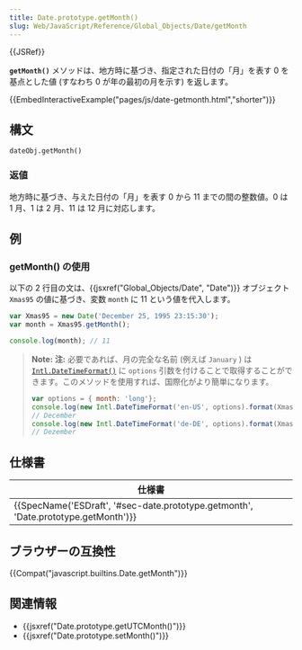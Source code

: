 ```yaml
---
title: Date.prototype.getMonth()
slug: Web/JavaScript/Reference/Global_Objects/Date/getMonth
---
```

{{JSRef}}

**`getMonth()`** メソッドは、地方時に基づき、指定された日付の「月」を表す 0 を基点とした値 (すなわち 0 が年の最初の月を示す) を返します。

{{EmbedInteractiveExample("pages/js/date-getmonth.html","shorter")}}

## 構文

```
dateObj.getMonth()
```

### 返値

地方時に基づき、与えた日付の「月」を表す 0 から 11 までの間の整数値。0 は 1 月、1 は 2 月、11 は 12 月に対応します。

## 例

### getMonth() の使用

以下の 2 行目の文は、{{jsxref("Global_Objects/Date", "Date")}} オブジェクト `Xmas95` の値に基づき、変数 `month` に 11 という値を代入します。

```js
var Xmas95 = new Date('December 25, 1995 23:15:30');
var month = Xmas95.getMonth();

console.log(month); // 11
```

> **Note:** **注:** 必要であれば、月の完全な名前 (例えば `January` ) は [`Intl.DateTimeFormat()`](/ja/docs/Web/JavaScript/Reference/Global_Objects/DateTimeFormat#Using_options) に `options` 引数を付けることで取得することができます。このメソッドを使用すれば、国際化がより簡単になります。
>
> ```js
> var options = { month: 'long'};
> console.log(new Intl.DateTimeFormat('en-US', options).format(Xmas95));
> // December
> console.log(new Intl.DateTimeFormat('de-DE', options).format(Xmas95));
> // Dezember
> ```

## 仕様書

| 仕様書                                                                                                       |
| ------------------------------------------------------------------------------------------------------------ |
| {{SpecName('ESDraft', '#sec-date.prototype.getmonth', 'Date.prototype.getMonth')}} |

## ブラウザーの互換性

{{Compat("javascript.builtins.Date.getMonth")}}

## 関連情報

- {{jsxref("Date.prototype.getUTCMonth()")}}
- {{jsxref("Date.prototype.setMonth()")}}
